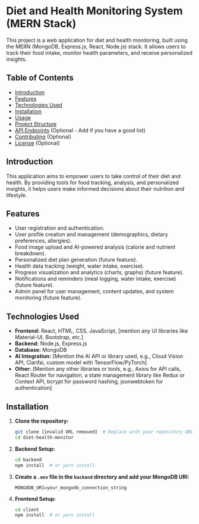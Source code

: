
# Diet and Health Monitoring System (MERN Stack)

This project is a web application for diet and health monitoring, built using the MERN (MongoDB, Express.js, React, Node.js) stack.  It allows users to track their food intake, monitor health parameters, and receive personalized insights.

## Table of Contents

-   [Introduction](#introduction)
-   [Features](#features)
-   [Technologies Used](#technologies-used)
-   [Installation](#installation)
-   [Usage](#usage)
-   [Project Structure](#project-structure)
-   [API Endpoints](#api-endpoints) (Optional - Add if you have a good list)
-   [Contributing](#contributing) (Optional)
-   [License](#license) (Optional)

## Introduction

This application aims to empower users to take control of their diet and health. By providing tools for food tracking, analysis, and personalized insights, it helps users make informed decisions about their nutrition and lifestyle.

## Features

*   User registration and authentication.
*   User profile creation and management (demographics, dietary preferences, allergies).
*   Food image upload and AI-powered analysis (calorie and nutrient breakdown).
*   Personalized diet plan generation (future feature).
*   Health data tracking (weight, water intake, exercise).
*   Progress visualization and analytics (charts, graphs) (future feature).
*   Notifications and reminders (meal logging, water intake, exercise) (future feature).
*   Admin panel for user management, content updates, and system monitoring (future feature).

## Technologies Used

*   **Frontend:** React, HTML, CSS, JavaScript, [mention any UI libraries like Material-UI, Bootstrap, etc.]
*   **Backend:** Node.js, Express.js
*   **Database:** MongoDB
*   **AI Integration:** [Mention the AI API or library used, e.g., Cloud Vision API, Clarifai, custom model with TensorFlow/PyTorch]
*   **Other:** [Mention any other libraries or tools, e.g., Axios for API calls, React Router for navigation, a state management library like Redux or Context API, bcrypt for password hashing, jsonwebtoken for authentication]

## Installation

1.  **Clone the repository:**

    ```bash
    git clone [invalid URL removed]  # Replace with your repository URL
    cd diet-health-monitor
    ```

2.  **Backend Setup:**

    ```bash
    cd backend
    npm install  # or yarn install
    ```

3.  **Create a `.env` file in the `backend` directory and add your MongoDB URI:**

    ```
    MONGODB_URI=your_mongodb_connection_string
    ```

4.  **Frontend Setup:**

    ```bash
    cd client
    npm install  # or yarn install
    ```

